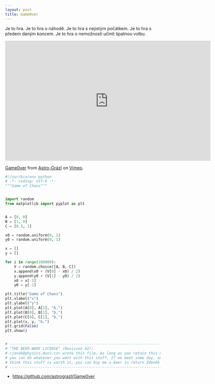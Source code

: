```yaml
---
layout: post
title: Game0ver
---
```


Je to hra. Je to hra o náhodě. Je to hra s nejistým počátkem. Je to hra s předem daným koncem. Je to hra o nemožnosti učinit špatnou volbu.

<iframe src="https://player.vimeo.com/video/124866430" width="666" height="389" frameborder="0" webkitallowfullscreen mozallowfullscreen allowfullscreen></iframe> <p><a href="https://vimeo.com/124866430">Game0ver</a> from <a href="https://vimeo.com/astrograzl">Astro-Gr&aacute;zl</a> on <a href="https://vimeo.com">Vimeo</a>.</p>

```python
#!/usr/bin/env python
# -*- coding: utf-8 -*-
"""Game of Chaos"""


import random
from matplotlib import pyplot as plt


A = [0, 0]
B = [1, 0]
C = [0.5, 1]

x0 = random.uniform(0, 1)
y0 = random.uniform(0, 1)

x = []
y = []

for i in range(100000):
    V = random.choice([A, B, C])
    x.append(x0 + (V[0] - x0) / 2)
    y.append(y0 + (V[1] - y0) / 2)
    x0 = x[-1]
    y0 = y[-1]

plt.title("Game of Chaos")
plt.xlabel("x")
plt.ylabel("y")
plt.plot(A[0], A[1], "b,")
plt.plot(B[0], B[1], "b,")
plt.plot(C[0], C[1], "b,")
plt.plot(x, y, "b,")
plt.grid(False)
plt.show()


# -------------------------------------------------------------------------- #
# "THE BEER-WARE LICENSE" (Revision 42):                                     #
# <janak@physics.muni.cz> wrote this file. As long as you retain this notice #
# you can do whatever you want with this stuff. If we meet some day, and you #
# think this stuff is worth it, you can buy me a beer in return Zdeněk Janák #
# -------------------------------------------------------------------------- #
```

* <https://github.com/astrograzl/Game0ver>
